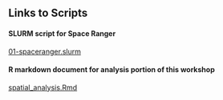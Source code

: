 ## Links to Scripts


#### SLURM script for Space Ranger
[01-spaceranger.slurm](scripts/01-spaceranger.slurm)

#### R markdown document for analysis portion of this workshop
[spatial_analysis.Rmd](scripts/spatial_analysis.Rmd)
